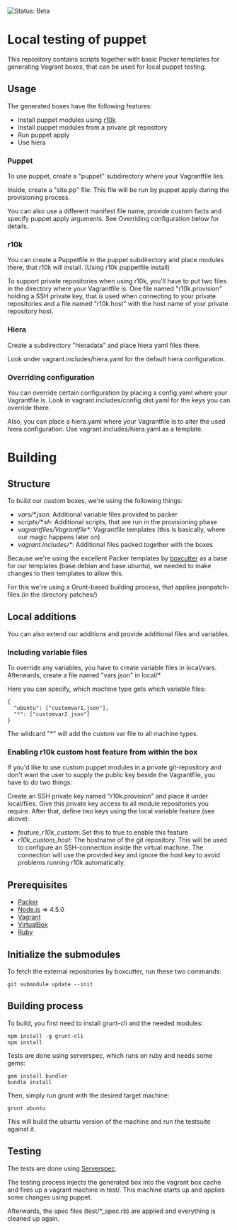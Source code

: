 ![Status: Beta](https://img.shields.io/badge/Status-Beta-yellow.svg)
# Local testing of puppet

This repository contains scripts together with basic Packer templates for
generating Vagrant boxes, that can be used for local puppet testing.

## Usage

The generated boxes have the following features:

* Install puppet modules using [r10k](https://github.com/puppetlabs/r10k)
* Install puppet modules from a private git repository
* Run puppet apply
* Use hiera

### Puppet

To use puppet, create a "puppet" subdirectory where your 
Vagrantfile lies.
 
Inside, create a "site.pp" file. This file will be run by puppet apply 
during the provisioning process.

You can also use a different manifest file name, provide custom facts 
and specify puppet apply arguments. See Overriding configuration 
below for details.

### r10k

You can create a Puppetfile in the puppet subdirectory and place 
modules there, that r10k will install. (Using r10k puppetfile install)

To support private repositories when using r10k, you'll have to put
two files in the directory where your Vagrantfile is: One file named
"r10k.provision" holding a SSH private key, that is used when
connecting to your private repositories and a file named "r10k.host"
with the host name of your private repository host.

### Hiera

Create a subdirectory "hieradata" and place hiera yaml files there. 

Look under vagrant.includes/hiera.yaml for the default hiera 
configuration.

### Overriding configuration

You can override certain configuration by placing a config.yaml where
your Vagrantfile is. Look in vagrant.includes/config.dist.yaml for the
keys you can override there.

Also, you can place a hiera.yaml where your Vagrantfile is to alter
the used hiera configuration. Use vagrant.includes/hiera.yaml as a 
template.

# Building

## Structure

To build our custom boxes, we're using the following things:

* _vars/*.json_: Additional variable files provided to packer
* _scripts/*.sh_: Additional scripts, that are run in the provisioning phase
* _vagrantfiles/Vagrantfile*_: Vagrantfile templates (this is basically, 
where our magic happens later on)
* _vagrant.includes/*_: Additional files packed together with the boxes

Because we're using the excellent Packer templates by 
[boxcutter](https://github.com/boxcutter) as a base for our templates
(base.debian and base.ubuntu), we needed to make changes to their 
templates to allow this.

For this we're using a Grunt-based building process, that applies
jsonpatch-files (in the directory patches/)

## Local additions

You can also extend our additions and provide additional files and
variables.

### Including variable files

To override any variables, you have to create variable files in 
local/vars. Afterwards, create a file named "vars.json" in local/* 

Here you can specify, which machine type gets which variable files:

    {
      "ubuntu": ["customvar1.json"],
      "*": ["customvar2.json"]
    }

The wildcard "*" will add the custom var file to all machine types.

### Enabling r10k custom host feature from within the box

If you'd like to use custom puppet modules in a private git-repository
and don't want the user to supply the public key beside the Vagrantfile,
you have to do two things:

Create an SSH private key named "r10k.provision" and place it under 
local/files. Give this private key access to all module repositories
you require. After that, define two keys using the local variable
feature (see above):

* _feature_r10k_custom_: Set this to true to enable this feature
* _r10k_custom_host_: The hostname of the git repository. This will be
used to configure an SSH-connection inside the virtual machine. The 
connection will use the provided key and ignore the host key to avoid
problems running r10k automatically.

## Prerequisites

* [Packer](https://packer.io)
* [Node.js](https://nodejs.org) => 4.5.0
* [Vagrant](https://vagrantup.com)
* [VirtualBox](https://virtualbox.org)
* [Ruby](https://ruby-lang.org)

## Initialize the submodules

To fetch the external repositories by boxcutter, run these two commands:

    git submodule update --init 

## Building process

To build, you first need to install grunt-cli and the needed modules:

    npm install -g grunt-cli
    npm install

Tests are done using serverspec, which runs on ruby and needs some gems:

    gem install bundler
    bundle install

Then, simply run grunt with the desired target machine:

    grunt ubuntu

This will build the ubuntu version of the machine and run the testsuite
against it.

## Testing

The tests are done using [Serverspec](http://serverspec.org/).

The testing process injects the generated box into the vagrant box
cache and fires up a vagrant machine in test/. This machine starts up
and applies some changes using puppet.

Afterwards, the spec files (test/*_spec.rb) are applied and everything
is cleaned up again.